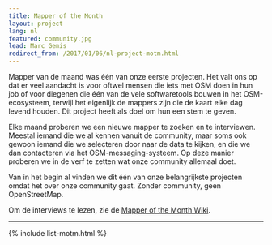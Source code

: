 ```yaml
---
title: Mapper of the Month
layout: project
lang: nl
featured: community.jpg
lead: Marc Gemis
redirect_from: /2017/01/06/nl-project-motm.html
---
```


Mapper van de maand was één van onze eerste projecten. Het valt ons op dat er veel aandacht is voor oftwel mensen die iets met OSM doen in hun job of voor diegenen die één van de vele softwaretools bouwen in het OSM-ecosysteem, terwijl het eigenlijk de mappers zijn die de kaart elke dag levend houden. Dit project heeft als doel om hun een stem te geven.

Elke maand proberen we een nieuwe mapper te zoeken en te interviewen. Meestal iemand die we al kennen vanuit de community, maar soms ook gewoon iemand die we selecteren door naar de data te kijken, en die we dan contacteren via het OSM-messaging-systeem. Op deze manier proberen we in de verf te zetten wat onze community allemaal doet.

Van in het begin al vinden we dit één van onze belangrijkste projecten omdat het over onze community gaat. Zonder community, geen OpenStreetMap.

Om de interviews te lezen, zie de [Mapper of the Month Wiki](https://wiki.openstreetmap.org/wiki/WikiProject_Belgium/Belgian_Mapper_of_the_Month).

---

{% include list-motm.html %}
